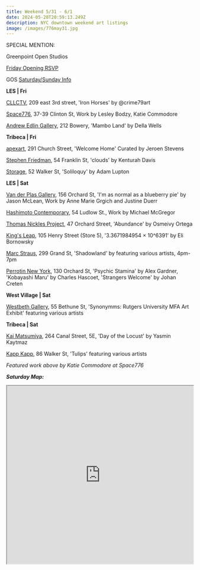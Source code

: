 ```yaml
---
title: Weekend 5/31 - 6/1
date: 2024-05-28T20:59:13.249Z
description: NYC downtown weekend art listings
image: /images/776may31.jpg
---
```

S﻿PECIAL MENTION: 

G﻿reenpoint Open Studios

[F﻿riday Opening RSVP ](https://partiful.com/e/cGJqEpEgKtzWfYCLIgXp)

[](https://partiful.com/e/cGJqEpEgKtzWfYCLIgXp) G﻿OS [Saturday/Sunday Info](https://www.instagram.com/greenpointopenstudios/) 

**L﻿ES | Fri**

[CLLCTV](https://www.cllctvnyc.com/), 209 east 3rd street, 'Iron Horses' by @crime79art

[Space776](https://www.space776.com/), 37-39 Clinton St, Work by Lesley Bodzy, Katie Commodore

[Andrew Edlin Gallery](https://www.edlingallery.com/exhibitions/della-wells-mambo-land), 212 Bowery, 'Mambo Land' by Della Wells

**T﻿ribeca | Fri**

[apexart](https://apexart.org/stevens.php), 291 Church Street, 'Welcome Home' Curated by Jeroen Stevens

[Stephen Friedman](https://www.stephenfriedman.com/exhibitions/188-kenturah-davis-clouds-london-opening-friday-31-may-68pm/), 54 Franklin St, 'clouds' by Kenturah Davis

[Storage](https://www.storageartgallery.com/), 52 Walker St, 'Soliloquy' by Adam Lupton

**L﻿ES | Sat**

[Van der Plas Gallery](https://www.vanderplasgallery.com/), 156 Orchard St, 'I'm as normal as a blueberry pie' by Jason McLean, Work by Anne Marie Grgich and Justine Duerr

[Hashimoto Contemporary](https://www.hashimotocontemporary.com/exhibitions/266-michael-mcgregor/), 54 Ludlow St., Work by Michael McGregor

[Thomas Nickles Project](https://www.thomasnickles.com/exhibitions/35-abundance/), 47 Orchard Street, 'Abundance' by Osmeivy Ortega

[King's Leap](https://www.kingsleapfinearts.com/), 105 Henry Street (Store 5), '3.3671984954 × 10^6391' by Eli Bornowsky

[Marc Straus](https://marcstraus.com/exhibitions/150-shadowland-eastern-european-artists-of-the-post-communist-era/), 299 Grand St, 'Shadowland' by featuring various artists, 4pm-7pm

[Perrotin New York](https://www.perrotin.com/), 130 Orchard St, 'Psychic Stamina' by Alex Gardner, 'Kobayashi Maru' by Charles Hascoet, 'Strangers Welcome' by Johan Creten

**W﻿est Village | Sat**

[Westbeth Gallery](https://westbeth.org/event/synonymms-rutgers-university-mfa-art-exhibit/), 55 Bethune St, 'Synonymms: Rutgers University MFA Art Exhibit' featuring various artists

**T﻿ribeca | Sat**

[Kai Matsumiya](http://kaimatsumiya.com/), 264 Canal Street, 5E, 'Day of the Locust' by Yasmin Kaytmaz

[Kapp Kapp](https://www.kappkapp.com/exhibitions/tulips-ii), 86 Walker St, 'Tulips' featuring various artists

*F﻿eatured work above by Katie Commodore at Space776*

***S﻿aturday Map:***

<iframe src="https://www.google.com/maps/d/u/1/embed?mid=1skDzsDecEnVia7tXUifvRMIKhmlh0QE&ehbc=2E312F" width="100%" height="480"></iframe>
